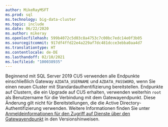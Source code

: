 ```yaml
---
author: MikeRayMSFT
ms.prod: sql
ms.technology: big-data-cluster
ms.topic: include
ms.date: 06/22/2020
ms.author: mikeray
ms.openlocfilehash: 599b4072c5d03c8a4753c7c00bc7edc14e0f3b05
ms.sourcegitcommit: 917df4ffd22e4a229af7dc481dcce3ebba0aa4d7
ms.translationtype: HT
ms.contentlocale: de-DE
ms.lasthandoff: 02/10/2021
ms.locfileid: "100038935"
---
```

Beginnend mit SQL Server 2019 CU5 verwenden alle Endpunkte einschließlich Gateway `AZDATA_USERNAME` und `AZDATA_PASSWORD`, wenn Sie einen neuen Cluster mit Standardauthentifizierung bereitstellen. Endpunkte auf Clustern, die ein Upgrade auf CU5 erhalten, verwenden weiterhin `root` als Benutzername für die Verbindung mit dem Gatewayendpunkt. Diese Änderung gilt nicht für Bereitstellungen, die die Active Directory-Authentifizierung verwenden. Weitere Informationen finden Sie unter [Anmeldeinformationen für den Zugriff auf Dienste über den Gatewayendpunkt](../big-data-cluster/release-notes-big-data-cluster.md#credentials-for-accessing-services-through-gateway-endpoint) in den Versionshinweisen.